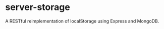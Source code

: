 server-storage
==============

 A RESTful reimplementation of localStorage using Express and MongoDB.
